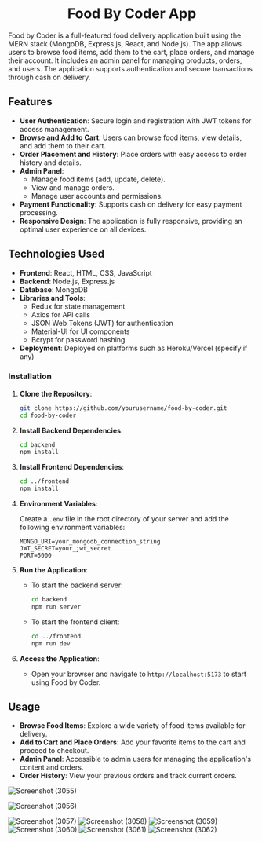 <h1 align="center">Food By Coder App</h1>

Food by Coder is a full-featured food delivery application built using the MERN stack (MongoDB, Express.js, React, and Node.js). The app allows users to browse food items, add them to the cart, place orders, and manage their account. It includes an admin panel for managing products, orders, and users. The application supports authentication and secure transactions through cash on delivery.

## Features

- **User Authentication**: Secure login and registration with JWT tokens for access management.
- **Browse and Add to Cart**: Users can browse food items, view details, and add them to their cart.
- **Order Placement and History**: Place orders with easy access to order history and details.
- **Admin Panel**: 
  - Manage food items (add, update, delete).
  - View and manage orders.
  - Manage user accounts and permissions.
- **Payment Functionality**: Supports cash on delivery for easy payment processing.
- **Responsive Design**: The application is fully responsive, providing an optimal user experience on all devices.

## Technologies Used

- **Frontend**: React, HTML, CSS, JavaScript
- **Backend**: Node.js, Express.js
- **Database**: MongoDB
- **Libraries and Tools**:
  - Redux for state management
  - Axios for API calls
  - JSON Web Tokens (JWT) for authentication
  - Material-UI for UI components
  - Bcrypt for password hashing
- **Deployment**: Deployed on platforms such as Heroku/Vercel (specify if any)

### Installation

1. **Clone the Repository**:
   ```bash
   git clone https://github.com/yourusername/food-by-coder.git
   cd food-by-coder
   ```

2. **Install Backend Dependencies**:
   ```bash
   cd backend
   npm install
   ```

3. **Install Frontend Dependencies**:
   ```bash
   cd ../frontend
   npm install
   ```

4. **Environment Variables**:

   Create a `.env` file in the root directory of your server and add the following environment variables:
   ```
   MONGO_URI=your_mongodb_connection_string
   JWT_SECRET=your_jwt_secret
   PORT=5000
   ```

5. **Run the Application**:

   - To start the backend server:
     ```bash
     cd backend
     npm run server
     ```
   - To start the frontend client:
     ```bash
     cd ../frontend
     npm run dev
     ```

6. **Access the Application**:
   - Open your browser and navigate to `http://localhost:5173` to start using Food by Coder.

## Usage

- **Browse Food Items**: Explore a wide variety of food items available for delivery.
- **Add to Cart and Place Orders**: Add your favorite items to the cart and proceed to checkout.
- **Admin Panel**: Accessible to admin users for managing the application's content and orders.
- **Order History**: View your previous orders and track current orders.


![Screenshot (3055)](https://github.com/user-attachments/assets/4410c0f9-dd1c-4dbb-a83f-cedf6d61bdbf)


  ![Screenshot (3056)](https://github.com/user-attachments/assets/65e007c9-e941-450e-9c8e-8f9866ff3016)

  
![Screenshot (3057)](https://github.com/user-attachments/assets/78da8a8b-f25e-4ec8-95b9-f69f9d16cb1f)
![Screenshot (3058)](https://github.com/user-attachments/assets/64c11d04-a210-41de-88f5-f72142cd0ca4)
![Screenshot (3059)](https://github.com/user-attachments/assets/cdd6f425-f975-4514-9e7d-17b665130fc9)
![Screenshot (3060)](https://github.com/user-attachments/assets/6cd8cb8f-9695-4857-91d4-9bcfd6402e2c)
![Screenshot (3061)](https://github.com/user-attachments/assets/eec08929-f325-4091-a342-4119a74c493b)
![Screenshot (3062)](https://github.com/user-attachments/assets/12357187-74be-48cf-aa80-ebb4b4a7a47b)
